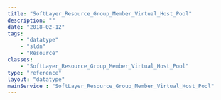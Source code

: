 ```yaml
---
title: "SoftLayer_Resource_Group_Member_Virtual_Host_Pool"
description: ""
date: "2018-02-12"
tags:
    - "datatype"
    - "sldn"
    - "Resource"
classes:
    - "SoftLayer_Resource_Group_Member_Virtual_Host_Pool"
type: "reference"
layout: "datatype"
mainService : "SoftLayer_Resource_Group_Member_Virtual_Host_Pool"
---
```

